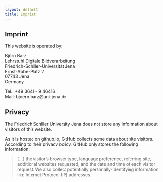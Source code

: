 ```yaml
---
layout: default
title: Imprint
---
```


Imprint
-------

This website is operated by:

Björn Barz  
Lehrstuhl Digitale Bildverarbeitung  
Friedrich-Schiller-Universität Jena  
Ernst-Abbe-Platz 2  
07743 Jena  
Germany

Tel.: +49 3641 - 9 46416  
Mail: &#98;&#106;&#111;&#101;&#114;&#110;&#46;&#98;&#97;&#114;&#122;&#64;&#117;&#110;&#105;&#45;&#106;&#101;&#110;&#97;&#46;&#100;&#101;


Privacy
-------

The Friedrich Schiller University Jena does not store any information about visitors of this website.

As it is hosted on github.io, GitHub collects some data about site visitors. According to [their privacy policy][1], GitHub only stores the following information:

> [...] the visitor’s browser type, language preference, referring site, additional websites requested, and the date and time of each visitor request.
> We also collect potentially personally-identifying information like Internet Protocol (IP) addresses.


[1]: https://help.github.com/articles/github-privacy-statement/